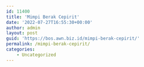 ```yaml
---
id: 11400
title: 'Mimpi Berak Cepirit'
date: '2022-07-27T16:55:30+00:00'
author: admin
layout: post
guid: 'https://bos.awn.biz.id/mimpi-berak-cepirit/'
permalink: /mimpi-berak-cepirit/
categories:
    - Uncategorized
---
```


